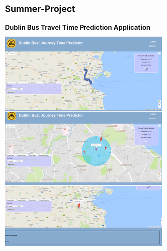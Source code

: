 # Summer-Project
## Dublin Bus Travel Time Prediction Application

<img src ="./Display of selected route.PNG">

<img src ="./Dublin Bus Stops in vicinity.PNG">

<img src ="./Output of predicted travel time based on selections.PNG">
